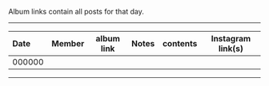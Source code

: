 Album links contain all posts for that day.

***

| Date   | Member         | album link                            | Notes                 | contents      | Instagram link(s) |
|:-      |:-              |:-:                                    |:-                     |:-             |:-:                |
| 000000 |                |                                       |                       |               |                   |

***

[jy]:https://www.instagram.com/_imyour_joy/
[yr]:https://www.instagram.com/yerimiese/
[ks]:https://www.instagram.com/hi_sseulgi/
[wd]:https://www.instagram.com/todayis_wendy/
[ir]:https://www.instagram.com/renebaebae/